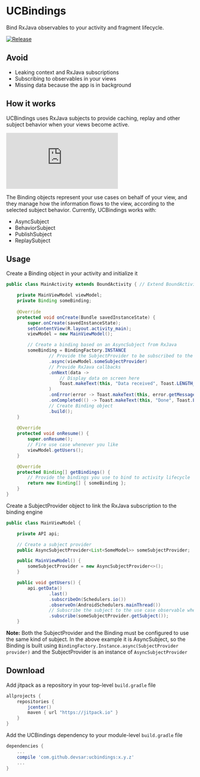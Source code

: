# UCBindings
Bind RxJava observables to your activity and fragment lifecycle.

[![Release](https://jitpack.io/v/devsar/ucbindings.svg)](https://jitpack.io/#devsar/ucbindings)

## Avoid

- Leaking context and RxJava subscriptions
- Subscribing to observables in your views
- Missing data because the app is in background

## How it works

UCBindings uses RxJava subjects to provide caching, replay and other subject behavior when your views become active.

![Binding engine internals](http://cloud.devsar.com/index.php/apps/files_sharing/ajax/publicpreview.php?x=1600&y=405&a=true&file=ucbindings-engine-docs.png&t=TesbXVo75CjxJz3&scalingup=0)

The Binding objects represent your use cases on behalf of your view, and they manage how the information flows to the view, according to the selected subject behavior.
Currently, UCBindings works with:
  - AsyncSubject
  - BehaviorSubject
  - PublishSubject
  - ReplaySubject
  
## Usage

Create a Binding object in your activity and initialize it

```java
public class MainActivity extends BoundActivity { // Extend BoundActivity to get automatic subscribe/unsubscribe

    private MainViewModel viewModel;
    private Binding someBinding;
  
    @Override
    protected void onCreate(Bundle savedInstanceState) {
        super.onCreate(savedInstanceState);
        setContentView(R.layout.activity_main);
        viewModel = new MainViewModel();

        // Create a binding based on an AsyncSubject from RxJava
        someBinding = BindingFactory.INSTANCE
                // Provide the SubjectProvider to be subscribed to the use case observable
                .async(viewModel.someSubjectProvider)
                // Provide RxJava callbacks
                .onNext(data ->
                    // Display data on screen here
                    Toast.makeText(this, "Data received", Toast.LENGTH_SHORT).show()
                )
                .onError(error -> Toast.makeText(this, error.getMessage(), Toast.LENGTH_SHORT).show())
                .onCompleted(() -> Toast.makeText(this, "Done", Toast.LENGTH_SHORT).show())
                // Create Binding object
                .build();
    }
    
    @Override
    protected void onResume() {
        super.onResume();
        // Fire use case whenever you like
        viewModel.getUsers();
    }

    @Override
    protected Binding[] getBindings() {
        // Provide the bindings you use to bind to activity lifecycle
        return new Binding[] { someBinding };
    }
}
```

Create a SubjectProvider object to link the RxJava subscription to the binding engine

```java
public class MainViewModel {

    private API api;

    // Create a subject provider
    public AsyncSubjectProvider<List<SomeModel>> someSubjectProvider;

    public MainViewModel() {
        someSubjectProvider = new AsyncSubjectProvider<>();
    }

    public void getUsers() {
        api.getData()
                .last()
                .subscribeOn(Schedulers.io())
                .observeOn(AndroidSchedulers.mainThread())
                // Subscribe the subject to the use case observable when firing request
                .subscribe(someSubjectProvider.getSubject());
    }
```

**Note:** Both the SubjectProvider and the Binding must be configured to use the same kind of subject. In the above example it is AsyncSubject, so the Binding is built using `BindingFactory.Instance.async(SubjectProvider provider)` and the SubjectProvider is an instance of `AsyncSubjectProvider`

## Download

Add jitpack as a repository in your top-level `build.gradle` file

```gradle
allprojects {
    repositories {
        jcenter()
        maven { url "https://jitpack.io" }
    }
}
```

Add the UCBindings dependency to your module-level `build.gradle` file

```gradle
dependencies {
    ...
    compile 'com.github.devsar:ucbindings:x.y.z'
    ...
}
```

